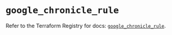 # `google_chronicle_rule`

Refer to the Terraform Registry for docs: [`google_chronicle_rule`](https://registry.terraform.io/providers/hashicorp/google/6.49.0/docs/resources/chronicle_rule).
